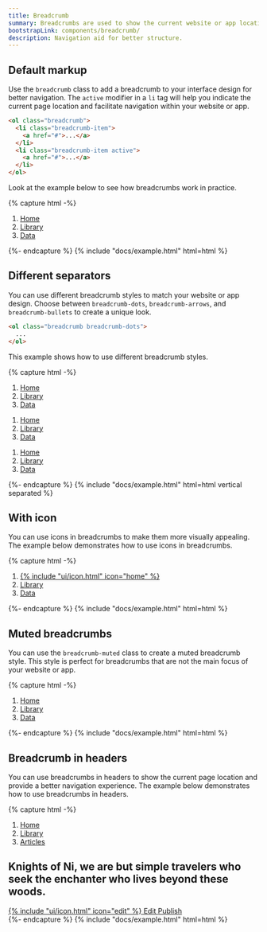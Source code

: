 ```yaml
---
title: Breadcrumb
summary: Breadcrumbs are used to show the current website or app location and reduce the number of actions users have to take. Thanks to breadcrumbs, they can easily navigate within the website hierarchy and better understand its structure.
bootstrapLink: components/breadcrumb/
description: Navigation aid for better structure.
---
```


## Default markup

Use the `breadcrumb` class to add a breadcrumb to your interface design for better navigation. The `active` modifier in a `li` tag will help you indicate the current page location and facilitate navigation within your website or app.

```html
<ol class="breadcrumb">
  <li class="breadcrumb-item">
    <a href="#">...</a>
  </li>
  <li class="breadcrumb-item active">
    <a href="#">...</a>
  </li>
</ol>
```

Look at the example below to see how breadcrumbs work in practice.

{% capture html -%}
<ol class="breadcrumb">
  <li class="breadcrumb-item">
    <a href="#">Home</a>
  </li>
  <li class="breadcrumb-item">
    <a href="#">Library</a>
  </li>
  <li class="breadcrumb-item active">
    <a href="#">Data</a>
  </li>
</ol>
{%- endcapture %}
{% include "docs/example.html" html=html %}

## Different separators

You can use different breadcrumb styles to match your website or app design. Choose between `breadcrumb-dots`, `breadcrumb-arrows`, and `breadcrumb-bullets` to create a unique look.

```html
<ol class="breadcrumb breadcrumb-dots">
  ...
</ol>
```

This example shows how to use different breadcrumb styles.

{% capture html -%}
<ol class="breadcrumb breadcrumb-dots">
  <li class="breadcrumb-item">
    <a href="#">Home</a>
  </li>
  <li class="breadcrumb-item">
    <a href="#">Library</a>
  </li>
  <li class="breadcrumb-item active">
    <a href="#">Data</a>
  </li>
</ol>
<ol class="breadcrumb breadcrumb-arrows">
  <li class="breadcrumb-item">
    <a href="#">Home</a>
  </li>
  <li class="breadcrumb-item">
    <a href="#">Library</a>
  </li>
  <li class="breadcrumb-item active">
    <a href="#">Data</a>
  </li>
</ol>
<ol class="breadcrumb breadcrumb-bullets">
  <li class="breadcrumb-item">
    <a href="#">Home</a>
  </li>
  <li class="breadcrumb-item">
    <a href="#">Library</a>
  </li>
  <li class="breadcrumb-item active">
    <a href="#">Data</a>
  </li>
</ol>
{%- endcapture %}
{% include "docs/example.html" html=html vertical separated %}

## With icon

You can use icons in breadcrumbs to make them more visually appealing. The example below demonstrates how to use icons in breadcrumbs.

{% capture html -%}
<ol class="breadcrumb">
  <li class="breadcrumb-item">
    <a href="#">
	 	{% include "ui/icon.html" icon="home" %}
    </a>
  </li>
  <li class="breadcrumb-item">
    <a href="#">Library</a>
  </li>
  <li class="breadcrumb-item active">
    <a href="#">Data</a>
  </li>
</ol>
{%- endcapture %}
{% include "docs/example.html" html=html %}

## Muted breadcrumbs

You can use the `breadcrumb-muted` class to create a muted breadcrumb style. This style is perfect for breadcrumbs that are not the main focus of your website or app.

{% capture html -%}
<nav aria-label="breadcrumb">
  <ol class="breadcrumb breadcrumb-muted">
    <li class="breadcrumb-item">
      <a href="#">Home</a>
    </li>
    <li class="breadcrumb-item">
      <a href="#">Library</a>
    </li>
    <li class="breadcrumb-item active">
      <a href="#">Data</a>
    </li>
  </ol>
</nav>
{%- endcapture %}
{% include "docs/example.html" html=html %}

## Breadcrumb in headers

You can use breadcrumbs in headers to show the current page location and provide a better navigation experience. The example below demonstrates how to use breadcrumbs in headers.

{% capture html -%}
<div class="page-header">
  <div class="row align-items-center mw-100">
    <div class="col">
      <div class="mb-1">
        <ol class="breadcrumb">
          <li class="breadcrumb-item">
            <a href="#">Home</a>
          </li>
          <li class="breadcrumb-item">
            <a href="#">Library</a>
          </li>
          <li class="breadcrumb-item active">
            <a href="#">Articles</a>
          </li>
        </ol>
      </div>
      <h2 class="page-title">
        <span class="text-truncate"
          >Knights of Ni, we are but simple travelers who seek the enchanter who lives beyond these
          woods.</span
        >
      </h2>
    </div>
    <div class="col-auto">
      <div class="btn-list">
        <a href="#" class="btn d-none d-md-inline-flex">
          {% include "ui/icon.html" icon="edit" %}
          Edit
        </a>
        <a href="#" class="btn btn-primary">Publish</a>
      </div>
    </div>
  </div>
</div>
{%- endcapture %}
{% include "docs/example.html" html=html %}

